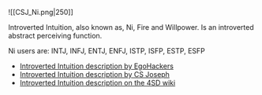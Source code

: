 ![[CSJ_Ni.png|250]]

Introverted Intuition, also known as, Ni, Fire and Willpower. Is an introverted abstract perceiving function.

Ni users are: INTJ, INFJ, ENTJ, ENFJ, ISTP, ISFP, ESTP, ESFP

- [Introverted Intuition description by EgoHackers](https://youtu.be/4TX0ASQwMB8?si=lLq-wlJMiiccZBTs)
- [Introverted Intuition description by CS Joseph](https://youtu.be/n8qKEDRUVmY?si=bTtcHRhAmBPsyZt8)
- [Introverted Intuition description on the 4SD wiki](https://wiki.csjoseph.life/wiki/Fire-(Ni))